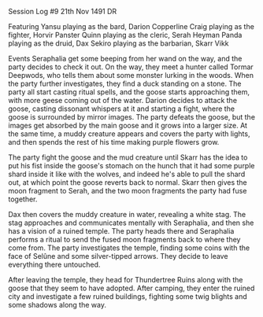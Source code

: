 Session Log #9
21th Nov 1491 DR

Featuring
Yansu playing as the bard, Darion Copperline
Craig playing as the fighter, Horvir Panster
Quinn playing as the cleric, Serah Heyman
Panda playing as the druid, Dax
Sekiro playing as the barbarian, Skarr Vikk

Events
Seraphalia get some beeping from her wand on the way, and the party decides to check it out. On the way, they meet a hunter called Tormar Deepwods, who tells them about some monster lurking in the woods. When the party further investigates, they find a duck standing on a stone. The party all start casting ritual spells, and the goose starts approaching them, with more geese coming out of the water. Darion decides to attack the goose, casting dissonant whispers at it and starting a fight, where the goose is surrounded by mirror images. The party defeats the goose, but the images get absorbed by the main goose and it grows into a larger size. At the same time, a muddy creature appears and covers the party with lights, and then spends the rest of his time making purple flowers grow. 

The party fight the goose and the mud creature until Skarr has the idea to put his fist inside the goose's stomach on the hunch that it had some purple shard inside it like with the wolves, and indeed he's able to pull the shard out, at which point the goose reverts back to normal. Skarr then gives the moon fragment to Serah, and the two moon fragments the party had fuse together.

Dax then covers the muddy creature in water, revealing a white stag. The stag approaches and communicates mentally with Seraphalia, and then she has a vision of a ruined temple. The party heads there and Seraphalia performs a ritual to send the fused moon fragments back to where they come from. 
The party investigates the temple, finding some coins with the face of Selûne and some silver-tipped arrows. They decide to leave everything there untouched.

After leaving the temple, they head for Thundertree Ruins along with the goose that they seem to have adopted. After camping, they enter the ruined city and investigate a few ruined buildings, fighting some twig blights and some shadows along the way.